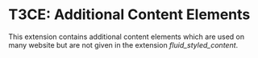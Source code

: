 T3CE: Additional Content Elements
=================================

This extension contains additional content elements which are used on many website but are not given in the extension _fluid_styled_content_.
